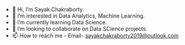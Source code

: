 - 👋 Hi, I’m Sayak Chakraborty.
- 👀 I’m interested in Data Analytics, Machine Learning.
- 🌱 I’m currently learning Data Science.
- 💞️ I’m looking to collaborate on Data SCience projects.
- 📫 How to reach me - Email- sayakchakraborty2019@outlook.com

<!---
sayakc24/sayakc24 is a ✨ special ✨ repository because its `README.md` (this file) appears on your GitHub profile.
You can click the Preview link to take a look at your changes.
--->
